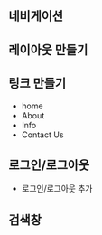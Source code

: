 ## 네비게이션


## 레이아웃 만들기
## 링크 만들기

- home
- About
- Info
- Contact Us

## 로그인/로그아웃
- 로그인/로그아웃 추가

## 검색창